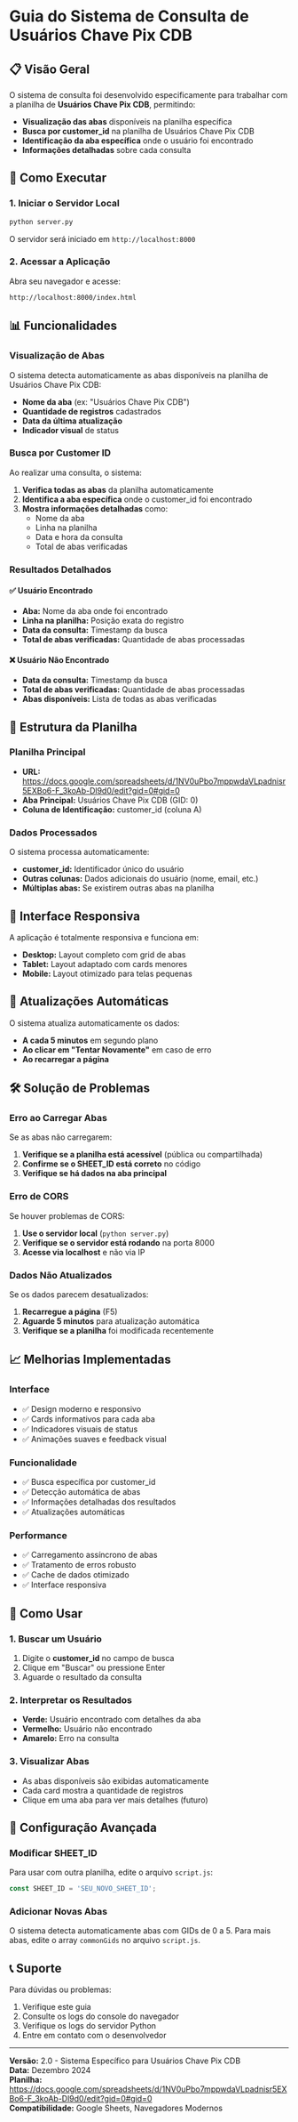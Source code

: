 # Guia do Sistema de Consulta de Usuários Chave Pix CDB

## 📋 Visão Geral

O sistema de consulta foi desenvolvido especificamente para trabalhar com a planilha de **Usuários Chave Pix CDB**, permitindo:

- **Visualização das abas** disponíveis na planilha específica
- **Busca por customer_id** na planilha de Usuários Chave Pix CDB
- **Identificação da aba específica** onde o usuário foi encontrado
- **Informações detalhadas** sobre cada consulta

## 🚀 Como Executar

### 1. Iniciar o Servidor Local

```bash
python server.py
```

O servidor será iniciado em `http://localhost:8000`

### 2. Acessar a Aplicação

Abra seu navegador e acesse:
```
http://localhost:8000/index.html
```

## 📊 Funcionalidades

### Visualização de Abas

O sistema detecta automaticamente as abas disponíveis na planilha de Usuários Chave Pix CDB:

- **Nome da aba** (ex: "Usuários Chave Pix CDB")
- **Quantidade de registros** cadastrados
- **Data da última atualização**
- **Indicador visual** de status

### Busca por Customer ID

Ao realizar uma consulta, o sistema:

1. **Verifica todas as abas** da planilha automaticamente
2. **Identifica a aba específica** onde o customer_id foi encontrado
3. **Mostra informações detalhadas** como:
   - Nome da aba
   - Linha na planilha
   - Data e hora da consulta
   - Total de abas verificadas

### Resultados Detalhados

#### ✅ Usuário Encontrado
- **Aba:** Nome da aba onde foi encontrado
- **Linha na planilha:** Posição exata do registro
- **Data da consulta:** Timestamp da busca
- **Total de abas verificadas:** Quantidade de abas processadas

#### ❌ Usuário Não Encontrado
- **Data da consulta:** Timestamp da busca
- **Total de abas verificadas:** Quantidade de abas processadas
- **Abas disponíveis:** Lista de todas as abas verificadas

## 🔧 Estrutura da Planilha

### Planilha Principal
- **URL:** https://docs.google.com/spreadsheets/d/1NV0uPbo7mppwdaVLpadnisr5EXBo6-F_3koAb-Dl9d0/edit?gid=0#gid=0
- **Aba Principal:** Usuários Chave Pix CDB (GID: 0)
- **Coluna de Identificação:** customer_id (coluna A)

### Dados Processados
O sistema processa automaticamente:
- **customer_id:** Identificador único do usuário
- **Outras colunas:** Dados adicionais do usuário (nome, email, etc.)
- **Múltiplas abas:** Se existirem outras abas na planilha

## 📱 Interface Responsiva

A aplicação é totalmente responsiva e funciona em:

- **Desktop:** Layout completo com grid de abas
- **Tablet:** Layout adaptado com cards menores
- **Mobile:** Layout otimizado para telas pequenas

## 🔄 Atualizações Automáticas

O sistema atualiza automaticamente os dados:

- **A cada 5 minutos** em segundo plano
- **Ao clicar em "Tentar Novamente"** em caso de erro
- **Ao recarregar a página**

## 🛠️ Solução de Problemas

### Erro ao Carregar Abas

Se as abas não carregarem:

1. **Verifique se a planilha está acessível** (pública ou compartilhada)
2. **Confirme se o SHEET_ID está correto** no código
3. **Verifique se há dados na aba principal**

### Erro de CORS

Se houver problemas de CORS:

1. **Use o servidor local** (`python server.py`)
2. **Verifique se o servidor está rodando** na porta 8000
3. **Acesse via localhost** e não via IP

### Dados Não Atualizados

Se os dados parecem desatualizados:

1. **Recarregue a página** (F5)
2. **Aguarde 5 minutos** para atualização automática
3. **Verifique se a planilha** foi modificada recentemente

## 📈 Melhorias Implementadas

### Interface
- ✅ Design moderno e responsivo
- ✅ Cards informativos para cada aba
- ✅ Indicadores visuais de status
- ✅ Animações suaves e feedback visual

### Funcionalidade
- ✅ Busca específica por customer_id
- ✅ Detecção automática de abas
- ✅ Informações detalhadas dos resultados
- ✅ Atualizações automáticas

### Performance
- ✅ Carregamento assíncrono de abas
- ✅ Tratamento de erros robusto
- ✅ Cache de dados otimizado
- ✅ Interface responsiva

## 🎯 Como Usar

### 1. Buscar um Usuário
1. Digite o **customer_id** no campo de busca
2. Clique em "Buscar" ou pressione Enter
3. Aguarde o resultado da consulta

### 2. Interpretar os Resultados
- **Verde:** Usuário encontrado com detalhes da aba
- **Vermelho:** Usuário não encontrado
- **Amarelo:** Erro na consulta

### 3. Visualizar Abas
- As abas disponíveis são exibidas automaticamente
- Cada card mostra a quantidade de registros
- Clique em uma aba para ver mais detalhes (futuro)

## 🔧 Configuração Avançada

### Modificar SHEET_ID
Para usar com outra planilha, edite o arquivo `script.js`:

```javascript
const SHEET_ID = 'SEU_NOVO_SHEET_ID';
```

### Adicionar Novas Abas
O sistema detecta automaticamente abas com GIDs de 0 a 5. Para mais abas, edite o array `commonGids` no arquivo `script.js`.

## 📞 Suporte

Para dúvidas ou problemas:

1. Verifique este guia
2. Consulte os logs do console do navegador
3. Verifique os logs do servidor Python
4. Entre em contato com o desenvolvedor

---

**Versão:** 2.0 - Sistema Específico para Usuários Chave Pix CDB  
**Data:** Dezembro 2024  
**Planilha:** https://docs.google.com/spreadsheets/d/1NV0uPbo7mppwdaVLpadnisr5EXBo6-F_3koAb-Dl9d0/edit?gid=0#gid=0  
**Compatibilidade:** Google Sheets, Navegadores Modernos 